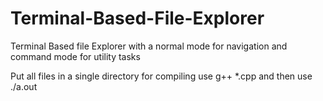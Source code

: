 # Terminal-Based-File-Explorer
Terminal Based file Explorer with a normal mode for navigation and command mode for utility tasks

Put all files in a single directory for compiling use g++ *.cpp and then use ./a.out